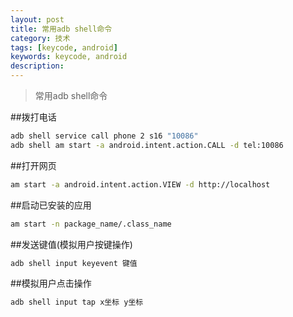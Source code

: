 ```yaml
---
layout: post
title: 常用adb shell命令
category: 技术
tags: [keycode, android]
keywords: keycode, android
description: 
---
```


> 常用adb shell命令

##拨打电话
```bash
adb shell service call phone 2 s16 "10086"
adb shell am start -a android.intent.action.CALL -d tel:10086
```

##打开网页
```bash
am start -a android.intent.action.VIEW -d http://localhost
```

##启动已安装的应用
```bash
am start -n package_name/.class_name
```

##发送键值(模拟用户按键操作)
```bash
adb shell input keyevent 键值
```

##模拟用户点击操作
```bash
adb shell input tap x坐标 y坐标
```

